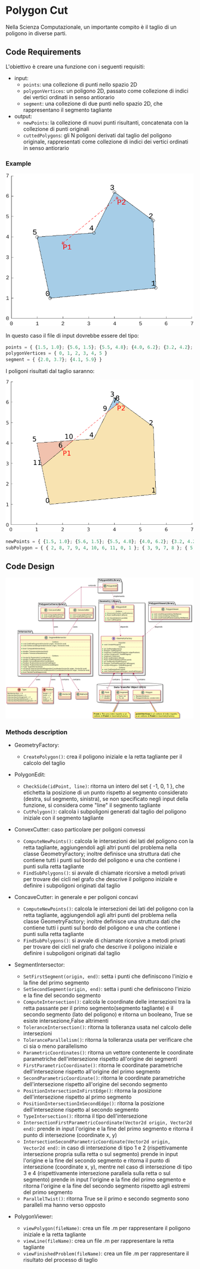 # Polygon Cut

Nella Scienza Computazionale, un importante compito è il taglio di un poligono in diverse parti.

## Code Requirements

L'obiettivo è creare una funzione con i seguenti requisiti:

* input:
	* `points`: una collezione di punti nello spazio 2D
	* `polygonVertices`: un poligono 2D, passato come collezione di indici dei vertici ordinati in senso antiorario
	* `segment`: una collezione di due punti nello spazio 2D, che rappresentano il segmento tagliante
* output:
	* `newPoints`: la collezione di nuovi punti risultanti, concatenata con la collezione di punti originali
	* `cuttedPolygons`: gli N poligoni derivati dal taglio del poligono originale, rappresentati come collezione di indici dei vertici ordinati in senso antiorario

### Example

![example](Images/ConcavePolygonExamplePreCut.png)

In questo caso il file di input dovrebbe essere del tipo:
```Python
points = { {1.5, 1.0}; {5.6, 1.5}; {5.5, 4.8}; {4.0, 6.2}; {3.2, 4.2}; {1.0, 4.0} }
polygonVertices = { 0, 1, 2, 3, 4, 5 }
segment = { {2.0, 3.7}; {4.1, 5.9} }
```

I poligoni risultati dal taglio saranno:

![example](Images/ConcavePolygonExamplePostCut.png)

```Python
newPoints = { {1.5, 1.0}; {5.6, 1.5}; {5.5, 4.8}; {4.0, 6.2}; {3.2, 4.2}; {1.0, 4.0}; {2.0, 3.7}; {4.1, 5.9}; {4.204, 6.009}; {3.721, 5.503}; {2.409, 4.128}; {1.191, 2.853} }
subPolygon = { { 2, 8, 7, 9, 4, 10, 6, 11, 0, 1 }; { 3, 9, 7, 8 }; { 5, 11, 6, 10 } }
```

## Code Design

![example](Images/plantuml_1.png)

### Methods description
* GeometryFactory:
	* `CreatePolygon()`: crea il poligono iniziale e la retta tagliante per il calcolo del taglio

* PolygonEdit:
	* `CheckSide(idPoint, line)`: ritorna un intero del set { -1, 0, 1 }, che etichetta la posizione di un punto rispetto al segmento considerato (destra, sul segmento, sinistra), se non specificato negli input della funzione, si considera come "line" il segmento tagliante
	* `CutPolygon()`: calcola i subpoligoni generati dal taglio del poligono iniziale con il segmento tagliante

* ConvexCutter: caso particolare per poligoni convessi
	* `ComputeNewPoints()`: calcola le intersezioni dei lati del poligono con la retta tagliante, aggiungendoli agli altri punti del problema nella classe GeometryFactory; inoltre definisce una struttura dati che contiene tutti i punti sul bordo del poligono e una che contiene i punti sulla retta tagliante
	* `FindSubPolygons()`: si avvale di chiamate ricorsive a metodi privati per trovare dei cicli nel grafo che descrive il poligono iniziale e definire i subpoligoni originati dal taglio

* ConcaveCutter: in generale e per poligoni concavi
	* `ComputeNewPoints()`: calcola le intersezioni dei lati del poligono con la retta tagliante, aggiungendoli agli altri punti del problema nella classe GeometryFactory; inoltre definisce una struttura dati che contiene tutti i punti sul bordo del poligono e una che contiene i punti sulla retta tagliante
	* `FindSubPolygons()`: si avvale di chiamate ricorsive a metodi privati per trovare dei cicli nel grafo che descrive il poligono iniziale e definire i subpoligoni originati dal taglio

* SegmentIntersector:
	* `SetFirstSegment(origin, end)`: setta i punti che definiscono l'inizio e la fine del primo segmento
	* `SetSecondSegment(origin, end)`: setta i punti che definiscono l'inizio e la fine del secondo segmento
	* `ComputeIntersection()`: calcola le coordinate delle intersezioni tra la retta passante per il primo segmento(segmento tagliante) e il secondo segmento (lato del poligono) e ritorna
 un booleano, True se esiste intersezione,False altrimenti
	* `ToleranceIntersection()`: ritorna la tolleranza usata nel calcolo delle intersezioni
	* `ToleranceParallelism()`: ritorna la tolleranza usata per verificare che ci sia o meno parallelismo 
	* `ParametricCoordinates()`: ritorna un vettore contenente le coordinate parametriche dell'intersezione rispetto all'origine dei segmenti
	* `FirstParametricCoordinate()`: ritorna le coordinate parametriche dell'intersezione rispetto all'origine del primo segmento
	* `SecondParametricCoordinate()`: ritorna le coordinate parametriche dell'intersezione rispetto all'origine del secondo segmento
	* `PositionIntersectionInFirstEdge()`: ritorna la posizione dell'intersezione rispetto al primo segmento
	* `PositionIntersectionInSecondEdge()`: ritorna la posizione dell'intersezione rispetto al secondo segmento
	* `TypeIntersection()`: ritorna il tipo dell'intersezione
	* `IntersectionFirstParametricCoordinate(Vector2d origin, Vector2d end)`: prende in input l'origine e la fine del primo segmento e ritorna il punto di intersezione (coordinate x, y)
	* `IntersectionSecondParametricCoordinate(Vector2d origin, Vector2d end)`: in caso di intersezione di tipo 1 e 2 (rispettivamente intersezione propria sulla retta o sul segmento) prende in input l'origine e la fine del secondo segmento e ritorna il punto di intersezione (coordinate x, y), mentre nel caso di intersezione di tipo 3 e 4 (rispettivamente intersezione parallela sulla retta o sul segmento) prende in input l'origine e la fine del primo segmento e ritorna l'origine e la fine del secondo segmento rispetto agli estremi del primo segmento
	* `ParallelTwist()`: ritorna True se il primo e secondo segmento sono paralleli ma hanno verso opposto

* PolygonViewer:
	* `viewPolygon(fileName)`: crea un file .m per rappresentare il poligono iniziale e la retta tagliante
	* `viewLine(fileName)`: crea un file .m per rappresentare la retta tagliante
	* `viewFinishedProblem(fileName)`:  crea un file .m per rappresentare il risultato del processo di taglio

